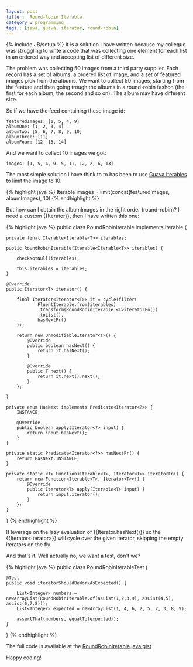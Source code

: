 ```yaml
---
layout: post
title :  Round-Robin Iterable
category : programming
tags : [java, guava, iterator, round-robin]
---
```

{% include JB/setup %}
It is a solution I have written because my collegue was struggling to write a 
code that was collecting one element for each list in an ordered way and 
accepting list of different size.

The problem was collecting 50 images from a third party supplier. Each record 
has a set of albums, a ordered list of image, and a set of featured images pick
from the albums. We want to collect 50 images, starting from the feature and then
going trough the albums in a round-robin fashon (the first for each album, the 
second and so on). The album may have different size.

So if we have the feed containing these image id:

    featuredImages: [1, 5, 4, 9]
    albumOne: [1, 2, 3, 4]
    albumTwo: [5, 6, 7, 8, 9, 10]
    albumThree: [11]
    albumFour: [12, 13, 14]

And we want to collect 10 images we got:

    images: [1, 5, 4, 9, 5, 11, 12, 2, 6, 13]
    
The most simple solution I have think to to has been to use [Guava Iterables](http://docs.guava-libraries.googlecode.com/git-history/release/javadoc/com/google/common/collect/Iterables.html)
to limit the image to 10. 

{% highlight java %}
Iterable<Image> images = limit(concat(featuredImages, albumImages), 10)
{% endhighlight %}

But how can I obtain the albumImages in the right order (round-robin)? I need a
custom {{Iterator}}, then I have written this one:

{% highlight java %}
public class RoundRobinIterable<T> implements Iterable<T> {
 
    private final Iterable<Iterable<T>> iterables;
 
    public RoundRobinIterable(Iterable<Iterable<T>> iterables) {
 
        checkNotNull(iterables);
 
        this.iterables = iterables;
    }
 
    @Override
    public Iterator<T> iterator() {
 
        final Iterator<Iterator<T>> it = cycle(filter(
                FluentIterable.from(iterables)
                .transform(RoundRobinIterable.<T>iteratorFn())
                .toList(),
                hasNextPr()
        ));
 
        return new UnmodifiableIterator<T>() {
            @Override
            public boolean hasNext() {
                return it.hasNext();
            }
 
            @Override
            public T next() {
                return it.next().next();
            }
        };
 
    }
 
    private enum HasNext implements Predicate<Iterator<?>> {
        INSTANCE;
 
        @Override
        public boolean apply(Iterator<?> input) {
            return input.hasNext();
        }
    }
 
    private static Predicate<Iterator<?>> hasNextPr() {
        return HasNext.INSTANCE;
    }
 
    private static <T> Function<Iterable<T>, Iterator<T>> iteratorFn() {
        return new Function<Iterable<T>, Iterator<T>>() {
            @Override
            public Iterator<T> apply(Iterable<T> input) {
                return input.iterator();
            }
        };
    }
}
{% endhighlight %}

It leverage on the lazy evaluation of {{Iterator.hasNext()}} so the 
{{Iterator<Iterator<T>>}} will cycle over the given iterator, skipping the empty
iterators on the fly.

And that's it. Well actually no, we want a test, don't we?

{% highlight java %}
public class RoundRobinIterableTest {
 
    @Test
    public void iteratorShouldBeWorkAsExpected() {
 
        List<Integer> numbers = newArrayList(RoundRobinIterable.of(asList(1,2,3,9), asList(4,5), asList(6,7,8)));
        List<Integer> expected = newArrayList(1, 4, 6, 2, 5, 7, 3, 8, 9);
 
        assertThat(numbers, equalTo(expected));
    }
}
{% endhighlight %}

The full code is available at the [RoundRobinIterable.java gist](https://gist.github.com/filosganga/7134943)

Happy coding!
